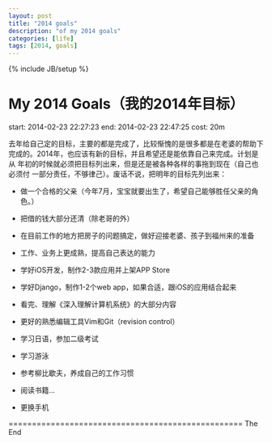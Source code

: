 ```yaml
---
layout: post
title: "2014 goals"
description: "of my 2014 goals"
categories: [life] 
tags: [2014, goals]
---
```

{% include JB/setup %}

# My 2014 Goals（我的2014年目标）

start: 2014-02-23 22:27:23
  end: 2014-02-23 22:47:25
 cost: 20m

去年给自己定的目标，主要的都是完成了，比较惭愧的是很多都是在老婆的帮助下
完成的。2014年，也应该有新的目标，并且希望还是能依靠自己来完成。计划是从
年初的时候就必须把目标列出来，但是还是被各种各样的事拖到现在（自己也必须付
一部分责任，不够律己）。废话不说，把明年的目标先列出来：

- 做一个合格的父亲（今年7月，宝宝就要出生了，希望自己能够胜任父亲的角色。）

- 把借的钱大部分还清（除老哥的外）

- 在目前工作的地方把房子的问题搞定，做好迎接老婆、孩子到福州来的准备

- 工作、业务上更成熟，提高自己表达的能力

- 学好iOS开发，制作2-3款应用并上架APP Store

- 学好Django，制作1-2个web app，如果合适，跟iOS的应用结合起来

- 看完、理解《深入理解计算机系统》的大部分内容

- 更好的熟悉编辑工具Vim和Git（revision control）

- 学习日语，参加二级考试

- 学习游泳

- 参考柳比歇夫，养成自己的工作习惯

- 阅读书籍...

- 更换手机

==================================================
The End

